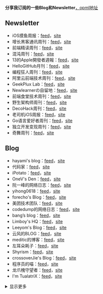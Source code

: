 **分享我订阅的一些Blog和Newsletter**[，opml地址](https://github.com/superleeyom/my-feed-OPML/blob/master/my-feed.opml)

Newsletter
----------
- iOS摸鱼周报：[feed](http://rsshub.app/juejin/posts/2242659450368119)，[site](https://juejin.cn/user/2242659450368119/posts)
- 增长黑客通讯周刊：[feed](https://us6.campaign-archive.com/feed?u=e4582460499f4aadae1a90e2b&id=d2c14f8a94)，[site](https://us6.campaign-archive.com/feed?u=e4582460499f4aadae1a90e2b&id=d2c14f8a94)
- 前端精读周刊：[feed](https://github.com/ascoders/weekly/releases.atom)，[site](https://github.com/ascoders/weekly/releases)
- 混沌周刊：[feed](https://weekly.love/feed/atom/)，[site](https://weekly.love)
- 13的Apple開發者週報：[feed](https://ethanhuang13.substack.com/feed/)，[site](https://ethanhuang13.substack.com)
- HelloGitHub月刊：[feed](https://hellogithub.com/rss)，[site](https://hellogithub.com)
- 编程狂人周刊：[feed](http://www.tuicool.com/mags/rss_programming.rss)，[site](https://www.tuicool.com/mags)
- 阿里云前端技术周刊：[feed](https://github.com/aliyunfe/weekly/releases.atom)，[site](https://github.com/aliyunfe/weekly/releases)
- GeekPlux Lab：[feed](https://rsshub.app/zhubai/geekplux)，[site](https://geekplux.zhubai.love/)
- Newlearnerの自留地：[feed](https://rsshub.app/telegram/channel/NewlearnerChannel)，[site](https://t.me/s/NewlearnerChannel)
- 前端食堂技术周刊：[feed](https://rsshub.app/juejin/posts/3491704662669469)，[site](https://juejin.cn/user/3491704662669469/posts)
- 野生架构师周刊：[feed](http://weekly.codelc.com/?format=rss)，[site](http://weekly.codelc.com/)
- DecoHack周刊：[feed](https://rsshub.app/zhubai/decohack)，[site](https://decohack.zhubai.love/)
- 老司机iOS周报：[feed](https://github.com/SwiftOldDriver/iOS-Weekly/releases.atom)，[site](https://github.com/SwiftOldDriver/iOS-Weekly/releases)
- Go语言爱好者周刊：[feed](https://rsshub.app/go-weekly)，[site](https://studygolang.com/go/weekly)
- 独立开发变现周刊：[feed](https://www.ezindie.com/feed/rss.xml)，[site](https://www.ezindie.com/weekly)
- 奇舞周刊：[feed](https://weekly.75.team/rss)，[site](https://weekly.75.team)

Blog
----
- hayami's blog：[feed](https://rsshub.app/telegram/channel/hayami_kiraa)，[site](https://t.me/s/hayami_kiraa)
- 代码家：[feed](https://daimajia.com/feed)，[site](https://daimajia.com)
- iPotato：[feed](http://ipotato.me/feed)，[site](https://ipotato.me)
- OneV's Den：[feed](http://www.onevcat.com/rss/)，[site](https://onevcat.com)
- 阮一峰的网络日志：[feed](http://feeds.feedburner.com/ruanyifeng)，[site](http://www.ruanyifeng.com/blog/)
- yihong0618：[feed](https://raw.githubusercontent.com/yihong0618/gitblog/master/feed.xml)，[site](https://github.com/yihong0618/gitblog)
- forecho's Blog：[feed](http://blog.forecho.com/atom.xml)，[site](https://blog.forecho.com/)
- 美团技术团队：[feed](https://rsshub.app/meituan/tech/home)，[site](https://tech.meituan.com/feed/)
- codedump的网络日志：[feed](https://www.codedump.info/index.xml)，[site](https://www.codedump.info/)
- bang’s blog：[feed](http://feeds.feedburner.com/webbang)，[site](http://blog.cnbang.net)
- Limboy's HQ：[feed](http://feeds.feedburner.com/lzyy)，[site](https://limboy.me/)
- Leeyom's Blog：[feed](https://raw.githubusercontent.com/superleeyom/blog/master/feed.xml)，[site](https://github.com/superleeyom/blog)
- 云风的BLOG：[feed](http://blog.codingnow.com/atom.xml)，[site](https://blog.codingnow.com/)
- meditic的博客：[feed](https://meditic.com/feed)，[site](https://meditic.com)
- 左耳朵耗子：[feed](http://coolshell.cn/feed)，[site](https://coolshell.cn)
- Shyrism：[feed](https://shyrz.me/rss/)，[site](https://shyrz.me/)
- crossoverJie's Blog：[feed](https://crossoverjie.top/atom.xml)，[site](http://crossoverjie.top/)
- 程序员的喵：[feed](https://catcoding.me/atom.xml)，[site](http://catcoding.me/)
- 龙爪槐守望者：[feed](http://www.ftium4.com/rss.xml)，[site](http://www.ftium4.com/)
- I'm TualatriX：[feed](http://imtx.me/feed/latest/)，[site](http://imtx.me/)
<details><summary>显示更多</summary>

- 唐巧的博客：[feed](http://www.devtang.com/atom.xml)，[site](https://blog.devtang.com/)
- Randy's Blog：[feed](https://lutaonan.com/rss.xml)，[site](https://lutaonan.com/)
</details>
